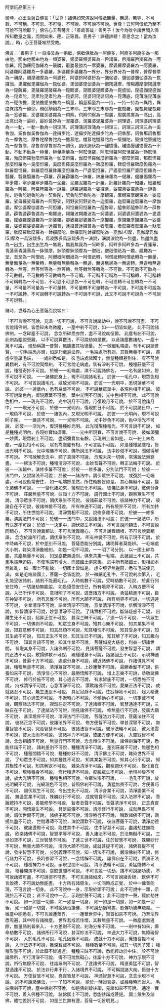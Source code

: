 阿僧祇品第三十

爾時，心王菩薩白佛言：「世尊！諸佛如來演說阿僧祇無量、無邊、無等、不可數、不可稱、不可思、不可量、不可說、不可說不可說。世尊！云何阿僧祇乃至不可說不可說耶？」佛告心王菩薩言：「善哉善哉！善男子！汝今為欲令諸世間入佛所知數量之義，而問如來、應、正等覺。善男子！諦聽諦聽！善思念之！當為汝說。」時，心王菩薩唯然受教。

佛言：「善男子！一百洛叉為一俱胝，俱胝俱胝為一阿庾多，阿庾多阿庾多為一那由他，那由他那由他為一頻婆羅，頻婆羅頻婆羅為一矜羯羅，矜羯羅矜羯羅為一阿伽羅，阿伽羅阿伽羅為一最勝，最勝最勝為一摩婆羅，摩婆羅摩婆羅為一阿婆羅，阿婆羅阿婆羅為一多婆羅，多婆羅多婆羅為一界分，界分界分為一普摩，普摩普摩為一禰摩，禰摩禰摩為一阿婆鈐，阿婆鈐阿婆鈐為一彌伽婆，彌伽婆彌伽婆為一毘攞伽，毘攞伽毘攞伽為一毘伽婆，毘伽婆毘伽婆為一僧羯邏摩，僧羯邏摩僧羯邏摩為一毘薩羅，毘薩羅毘薩羅為一毘贍婆，毘贍婆毘贍婆為一毘盛伽，毘盛伽毘盛伽為一毘素陀，毘素陀毘素陀為一毘婆訶，毘婆訶毘婆訶為一毘薄底，毘薄底毘薄底為一毘佉擔，毘佉擔毘佉擔為一稱量，稱量稱量為一一持，一持一持為一異路，異路異路為一顛倒，顛倒顛倒為一三末耶，三末耶三末耶為一毘覩羅，毘覩羅毘覩羅為一奚婆羅，奚婆羅奚婆羅為一伺察，伺察伺察為一周廣，周廣周廣為一高出，高出高出為一最妙，最妙最妙為一泥羅婆，泥羅婆泥羅婆為一訶理婆，訶理婆訶理婆為一一動，一動一動為一訶理蒲，訶理蒲訶理蒲為一訶理三，訶理三訶理三為一奚魯伽，奚魯伽奚魯伽為一達攞步陀，達攞步陀達攞步陀為一訶魯那，訶魯那訶魯那為一摩魯陀，摩魯陀摩魯陀為一懺慕陀，懺慕陀懺慕陀為一瑿攞陀，瑿攞陀瑿攞陀為一摩魯摩，摩魯摩摩魯摩為一調伏，調伏調伏為一離憍慢，離憍慢離憍慢為一不動，不動不動為一極量，極量極量為一阿麼怛羅，阿麼怛羅阿麼怛羅為一勃麼怛羅，勃麼怛羅勃麼怛羅為一伽麼怛羅，伽麼怛羅伽麼怛羅為一那麼怛羅，那麼怛羅那麼怛羅為一奚麼怛羅，奚麼怛羅奚麼怛羅為一鞞麼怛羅，鞞麼怛羅鞞麼怛羅為一鉢羅麼怛羅，鉢羅麼怛羅鉢羅麼怛羅為一尸婆麼怛羅，尸婆麼怛羅尸婆麼怛羅為一翳羅，翳羅翳羅為一薜羅，薜羅薜羅為一諦羅，諦羅諦羅為一偈羅，偈羅偈羅為一窣步羅，窣步羅窣步羅為一泥羅，泥羅泥羅為一計羅，計羅計羅為一細羅，細羅細羅為一睥羅，睥羅睥羅為一謎羅，謎羅謎羅為一娑攞荼，娑攞荼娑攞荼為一謎魯陀，謎魯陀謎魯陀為一契魯陀，契魯陀契魯陀為一摩覩羅，摩覩羅摩覩羅為一娑母羅，娑母羅娑母羅為一阿野娑，阿野娑阿野娑為一迦麼羅，迦麼羅迦麼羅為一摩伽婆，摩伽婆摩伽婆為一阿怛羅，阿怛羅阿怛羅為一醯魯耶，醯魯耶醯魯耶為一薜魯婆，薜魯婆薜魯婆為一羯羅波，羯羅波羯羅波為一訶婆婆，訶婆婆訶婆婆為一毘婆羅，毘婆羅毘婆羅為一那婆羅，那婆羅那婆羅為一摩攞羅，摩攞羅摩攞羅為一娑婆羅，娑婆羅娑婆羅為一迷攞普，迷攞普迷攞普為一者麼羅，者麼羅者麼羅為一馱麼羅，馱麼羅馱麼羅為一鉢攞麼陀，鉢攞麼陀鉢攞麼陀為一毘伽[4]摩，毘伽摩毘伽[5]摩為一烏波跋多，烏波跋多烏波跋多為一演說，演說演說為一無盡，無盡無盡為一出生，出生出生為一無我，無我無我為一阿畔多，阿畔多阿畔多為一青蓮華，青蓮華青蓮華為一鉢頭摩，鉢頭摩鉢頭摩為一僧祇，僧祇僧祇為一趣，趣趣為一至，至至為一阿僧祇，阿僧祇阿僧祇為一阿僧祇轉，阿僧祇轉阿僧祇轉為一無量，無量無量為一無量轉，無量轉無量轉為一無邊，無邊無邊為一無邊轉，無邊轉無邊轉為一無等，無等無等為一無等轉，無等轉無等轉為一不可數，不可數不可數為一不可數轉，不可數轉不可數轉為一不可稱，不可稱不可稱為一不可稱轉，不可稱轉不可稱轉為一不可思，不可思不可思為一不可思轉，不可思轉不可思轉為一不可量，不可量不可量為一不可量轉，不可量轉不可量轉為一不可說，不可說不可說為一不可說轉，不可說轉不可說轉為一不可說不可說，此又不可說不可說為一不可說不可說轉。」

爾時，世尊為心王菩薩而說頌曰：

「不可言說不可說，充滿一切不可說，
不可言說諸劫中，說不可說不可盡。
不可言說諸佛剎，皆悉碎末為微塵，
一塵中剎不可說，如一一切皆如是。
此不可說諸佛剎，一念碎塵不可說，
念念所碎悉亦然，盡不可說劫恒爾。
此塵有剎不可說，此剎為塵說更難，
以不可說算數法，不可說劫如是數。
以此諸塵數諸劫，一塵十萬不可說，
爾劫稱讚一普賢，無能盡其功德量。
於一微細毛端處，有不可說諸普賢，
一切毛端悉亦爾，如是乃至遍法界。
一毛端處所有剎，其數無量不可說，
盡虛空量諸毛端，一一處剎悉如是。
彼毛端處諸國土，無量種類差別住，
有不可說異類剎，有不可說同類剎。
不可言說毛端處，皆有淨剎不可說，
種種莊嚴不可說，種種奇妙不可說。
於彼一一毛端處，演不可說諸佛名，
一一名有諸如來，皆不可說不可說。
一一諸佛於身上，現不可說諸毛孔，
於彼一一毛孔中，現眾色相不可說。
不可言說諸毛孔，咸放光明不可說，
於彼一一光明中，悉現蓮華不可說。
於彼一一蓮華內，悉有眾葉不可說，
不可說華眾葉中，各現色相不可說。
彼不可說諸色內，復現眾葉不可說，
葉中光明不可說，光中色相不可說。
此不可說色相中，一一現光不可說，
光中現月不可說，月復現月不可說。
於不可說諸月中，一一現光不可說，
於彼一一光明內，復現於日不可說。
於不可說諸日中，一一現色不可說，
於彼一一諸色內，又現光明不可說。
於彼一一光明內，現不可說師子座，
一一嚴具不可說，一一光明不可說。
光中妙色不可說，色中淨光不可說，
於彼一一淨光內，復現種種妙光明。
此光復現種種光，不可言說不可說，
如是種種光明內，各現妙寶如須彌。
一一光中所現寶，不可言說不可說，
彼如須彌一妙寶，現眾剎土不可說。
盡須彌寶無有餘，示現剎土皆如是，
以一剎土末為塵，一塵色相不可說。
眾剎為塵塵有相，不可言說不可說，
如是種種諸塵相，皆出光明不可說。
光中現佛不可說，佛所說法不可說，
法中妙偈不可說，聞偈得解不可說。
不可說解念念中，顯了真諦不可說，
示現未來一切佛，常演說法無窮盡。
一一佛法不可說，種種清淨不可說，
出妙音聲不可說，轉正法輪不可說。
於彼一一法輪中，演修多羅不可說；
於彼一一修多羅，分別法門不可說；
於彼一一法門中，又說諸法不可說；
於彼一一諸法中，調伏眾生不可說。
或復於一毛端處，不可說劫常安住，
如一毛端餘悉然，所住劫數皆如是。
其心無礙不可說，變化諸佛不可說，
一一變化諸如來，復現於化不可說。
彼佛法身不可說，彼佛分身不可說，
莊嚴無量不可說，往詣十方不可說，
周行國土不可說，觀察眾生不可說，
清淨眾生不可說，調伏眾生不可說。
彼諸莊嚴不可說，彼諸神力不可說，
彼諸自在不可說，彼諸神變不可說。
所有神通不可說，所有境界不可說，
所有加持不可說，所住世間不可說。
清淨實相不可說，說修多羅不可說，
於彼一一修多羅，演說法門不可說；
於彼一一法門中，又說諸法不可說；
於彼一一諸法中，所有決定不可說；
於彼一一決定中，調伏眾生不可說。
不可言說同類法，不可言說同類心，
不可言說異類法，不可言說異類心，
不可言說異類根，不可言說異類語，
念念於諸所行處，調伏眾生不可說。
所有神變不可說，所有示現不可說，
於中時劫不可說，於中差別不可說，
菩薩悉能分別說，諸明算者莫能辨。
一毛端處大小剎，雜染清淨麁細剎，
如是一切不可說，一一明了可分別。
以一國土碎為塵，其塵無量不可說，
如是塵數無邊剎，俱來共集一毛端。
此諸國土不可說，共集毛端無迫隘，
不使毛端有增大，而彼國土俱來集。
於中所有諸國土，形相如本無雜亂，
如一國土不亂餘，一切國土皆如是。
虛空境界無邊際，悉布毛端使充滿，
如是毛端諸國土，菩薩一念皆能說。
於一微細毛孔中，不可說剎次第入，
毛孔能受彼諸剎，諸剎不能遍毛孔。
入時劫數不可說，受時劫數不可說，
於此行列安住時，一切諸劫無能說。
如是攝受安住已，所有境界不可說，
入時方便不可說，入已所作不可說，
意根明了不可說，遊歷諸方不可說，
勇猛精進不可說，自在神變不可說，
所有思惟不可說，所有大願不可說，
所有境界不可說，一切通達不可說，
身業清淨不可說，語業清淨不可說，
意業清淨不可說，信解清淨不可說，
妙智清淨不可說，妙慧清淨不可說，
了諸實相不可說，斷諸疑惑不可說，
出離生死不可說，超昇正位不可說，
甚深三昧不可說，了達一切不可說，
一切眾生不可說，一切佛剎不可說，
知眾生身不可說，知其心樂不可說，
知其業果不可說，知其意解不可說，
知其品類不可說，知其種性不可說，
知其受身不可說，知其生處不可說，
知其正生不可說，知其生已不可說，
知其解了不可說，知其趣向不可說，
知其言語不可說，知其作業不可說。
菩薩如是大慈悲，利益一切諸世間，
普現其身不可說，入諸佛剎不可說，
見諸菩薩不可說，發生智慧不可說，
請問正法不可說，敷揚佛教不可說，
現種種身不可說，詣諸國土不可說，
示現神通不可說，普遍十方不可說，
處處分身不可說，親近諸佛不可說，
作諸供具不可說，種種無量不可說，
清淨眾寶不可說，上妙蓮華不可說，
最勝香鬘不可說，供養如來不可說，
清淨信心不可說，最勝悟解不可說，
增上志樂不可說，恭敬諸佛不可說，
修行於施不可說，其心過去不可說，
有求皆施不可說，一切悉施不可說，
持戒清淨不可說，心意清淨不可說，
讚歎諸佛不可說，愛樂正法不可說，
成就諸忍不可說，無生法忍不可說，
具足寂靜不可說，住寂靜地不可說，
起大精進不可說，其心過去不可說，
不退轉心不可說，不傾動心不可說，
一切定藏不可說，觀察諸法不可說，
寂然在定不可說，了達諸禪不可說，
智慧通達不可說，三昧自在不可說，
了達諸法不可說，明見諸佛不可說，
修無量行不可說，發廣大願不可說，
甚深境界不可說，清淨法門不可說，
菩薩法力不可說，菩薩法住不可說，
彼諸正念不可說，彼諸法界不可說，
修方便智不可說，學甚深智不可說，
無量智慧不可說，究竟智慧不可說，
彼諸法智不可說，彼淨法輪不可說，
彼大法雲不可說，彼大法雨不可說，
彼諸神力不可說，彼諸方便不可說，
入空寂智不可說，念念相續不可說，
無量行門不可說，念念恒住不可說，
諸佛剎海不可說，悉能往詣不可說，
諸剎差別不可說，種種清淨不可說，
差別莊嚴不可說，無邊色相不可說，
種種間錯不可說，種種妙好不可說，
清淨佛土不可說，雜染世界不可說，
了知眾生不可說，知其種性不可說，
知其業報不可說，知其心行不可說，
知其根性不可說，知其解欲不可說，
雜染清淨不可說，觀察調伏不可說，
變化自在不可說，現種種身不可說，
修行精進不可說，度脫眾生不可說，
示現神變不可說，放大光明不可說，
種種色相不可說，令眾生淨不可說，
一一毛孔不可說，放光明網不可說，
光網現色不可說，普照佛剎不可說，
勇猛無畏不可說，方便善巧不可說，
調伏眾生不可說，令出生死不可說，
清淨身業不可說，清淨語業不可說，
無邊意業不可說，殊勝妙行不可說，
成就智寶不可說，深入法界不可說，
菩薩總持不可說，善能修學不可說，
智者音聲不可說，音聲清淨不可說，
正念真實不可說，開悟眾生不可說，
具足威儀不可說，清淨修行不可說，
成就無畏不可說，調伏世間不可說，
諸佛子眾不可說，清淨勝行不可說，
稱歎諸佛不可說，讚揚無盡不可說，
世間導師不可說，演說讚歎不可說，
彼諸菩薩不可說，清淨功德不可說，
彼諸邊際不可說，能住其中不可說，
住中智慧不可說，盡諸劫住無能說，
欣樂諸佛不可說，智慧平等不可說，
善入諸法不可說，於法無礙不可說，
三世如空不可說，三世智慧不可說，
了達三世不可說，住於智慧不可說，
殊勝妙行不可說，無量大願不可說，
清淨大願不可說，成就菩提不可說，
諸佛菩提不可說，發生智慧不可說，
分別義理不可說，知一切法不可說，
嚴淨佛剎不可說，修行諸力不可說，
長時修習不可說，一念悟解不可說，
諸佛自在不可說，廣演正法不可說，
種種神力不可說，示現世間不可說，
清淨法輪不可說，勇猛能轉不可說，
種種開演不可說，哀愍世間不可說。
不可言說一切劫，讚不可說諸功德，
不可說劫猶可盡，不可說德不可盡。
不可言說諸如來，不可言說諸舌根，
歎佛不可言說德，不可說劫無能盡。
十方所有諸眾生，一切同時成正覺，
於中一佛普能現，不可言說一切身。
此不可說中一身，示現於頭不可說；
此不可說中一頭，示現於舌不可說；
此不可說中一舌，示現於聲不可說；
此不可說中一聲，經於劫住不可說。
如一如是一切佛，如一如是一切身，
如一如是一切頭，如一如是一切舌，
如一如是一切聲，不可說劫恒讚佛，
不可說劫猶可盡，歎佛功德無能盡。
一微塵中能悉有，不可言說蓮華界，
一一蓮華世界中，賢首如來不可說。
乃至法界悉周遍，其中所有諸微塵，
世界若成若住壞，其數無量不可說。
一微塵處無邊際，無量諸剎普來入，
十方差別不可說，剎海分布不可說。
一一剎中有如來，壽命劫數不可說，
諸佛所行不可說，甚深妙法不可說，
神通大力不可說，無障礙智不可說，
入於毛孔不可說，毛孔因緣不可說，
成就十力不可說，覺悟菩提不可說，
入淨法界不可說，獲深智藏不可說。
種種數量不可說，如其一切悉了知；
種種形量不可說，於此靡不皆通達。
種種三昧不可說，悉能經劫於中住，
於不可說諸佛所，所行清淨不可說。
得不可說無礙心，往詣十方不可說，
神力示現不可說，所行無際不可說，
往詣眾剎不可說，了達諸佛不可說，
精進勇猛不可說，智慧通達不可說。
於法非行非不行，入諸境界不可說，
不可稱說諸大劫，恒遊十方不可說。
方便智慧不可說，真實智慧不可說，
神通智慧不可說，念念示現不可說。
於不可說諸佛法，一一了知不可說，
能於一時證菩提，或種種時而證入。
毛端佛剎不可說，塵中佛剎不可說，
如是佛剎皆往詣，見諸如來不可說。
通達一實不可說，善入佛種不可說，
諸佛國土不可說，悉能往詣成菩提。
國土眾生及諸佛，體性差別不可說，
如是三世無有邊，菩薩一切皆明見。」
